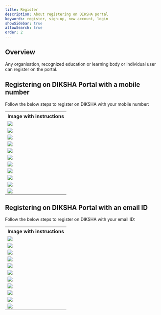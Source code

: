 ```yaml
---
title: Register
description: About registering on DIKSHA portal
keywords: register, sign-up, new account, login
showSidebar: true
allowSearch: true
order: 2
---
```

## Overview

Any organisation, recognized education or learning body or individual user can register on the portal. 

## Registering on DIKSHA Portal with a mobile number

Follow the below steps to register on DIKSHA with your mobile number:

<table>
<tr>
  <th>Image with instructions</th></tr>
<tr><td><img src="../images/login/reg-explore.png"></td></tr>
<tr><td><img src="../images/login/reg-explore1.png"></td></tr>
<tr><td><img src="../images/login/reg-login.png"></td></tr>
<tr><td><img src="../images/login/reg-year-born.png"></td></tr>
<tr><td><img src="../images/login/reg-mobile.png"></td></tr>
<tr><td><img src="../images/login/reg-mobile1.png"></td></tr>
<tr><td><img src="../images/login/reg-mobile2.png"></td></tr>
<tr><td><img src="../images/login/reg-mobile3.png"></td></tr>
<tr><td><img src="../images/login/reg-mobile4.png"></td></tr>
<tr><td><img src="../images/login/reg-mobile5.png"></td></tr>
<tr><td><img src="../images/login/post-login-page.png"></td></tr>
</table>

## Registering on DIKSHA Portal with an email ID

Follow the below steps to register on DIKSHA with your email ID:

<table>
<tr>
  <th>Image with instructions</th></tr>
<tr><td><img src="../images/login/reg-explore.png"></td></tr>
<tr><td><img src="../images/login/reg-explore1.png"></td></tr>
<tr><td><img src="../images/login/reg-login.png"></td></tr>
<tr><td><img src="../images/login/reg-year-born.png"></td></tr>
<tr><td><img src="../images/login/reg-email.png"></td></tr>
<tr><td><img src="../images/login/reg-email1.png"></td></tr>
<tr><td><img src="../images/login/reg-email2.png"></td></tr>
<tr><td><img src="../images/login/reg-email3.png"></td></tr>
<tr><td><img src="../images/login/reg-email4.png"></td></tr>
<tr><td><img src="../images/login/reg-email5.png"></td></tr>
<tr><td><img src="../images/login/post-login-page.png"></td></tr>
</table>